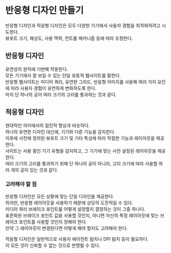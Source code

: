 # 반응형 디자인 만들기

반응형 디자인과 적응형 디자인은 모두 다양한 기기에서 사용자 경험을 최적화하려고 시도한다. <br />
뷰포트 크기, 해상도, 사용 맥락, 컨트롤 매커니즘 등에 따라 조정한다.

## 반응형 디자인

유연성의 원칙에 기반해 작동한다. <br />
모든 기기에서 잘 보일 수 있는 단일 유동적 웹사이트를 말한다. <br />
반응형 웹사이트는 미디어 쿼리, 유연한 그리드, 반응형 이미지를 사용해 여러 가지 요인에 따라 사용자 경험이 유연하게 변화하도록 한다. <br />
마치 단 하나의 공이 여러 크기의 고리를 통과하는 것과 같다.

## 적응형 디자인

현대적인 의미에서의 점진적 향상과 비슷하다. <br />
하나의 유연한 디자인 대신에, 기기와 다른 기능을 감지한다. <br />
이후에 사전에 정의된 뷰포트 크기 및 기타 특성에 따라 적절한 기능과 레이아웃을 제공한다. <br />
사이트는 사용 중인 기기 유형을 감지하고, 그 기기에 맞는 사전 설정된 레이아웃을 제공한다. <br />
여러 크기의 고리를 통과하기 위해 단 하나의 공이 아니라, 고리 크기에 따라 사용할 여러 개의 공이 있는 것과 같다.

### 고려해야 할 점

반응형 디자인은 모든 상황에 맞는 단일 디자인을 제공한다. <br />
하지만, 반응형 레이아웃을 사용하기 때문에 상당히 도전적일 수 있다. <br />
미디어 쿼리 브레이크 포인트를 어떻게 설정할지 결정하는 것이 그중 하나다. <br />
표준화된 브레이크 포인트 값을 사용할 것인지, 아니면 자신의 특정 레이아웃에 맞는 브레이크 포인트를 사용할 것인지 정해야 한다. <br />
만약 그 레이아웃이 변경된다면 어떻게 해야 할지도 고려해야 한다.

적응형 디자인은 일반적으로 사용자 에이전트 탐지나 DPI 탐지 등이 필요하다. <br />
이 모든 것이 신뢰할 수 없는 것으로 판명될 수 있다.